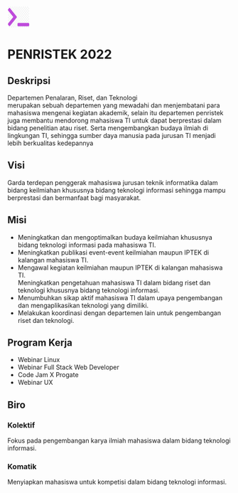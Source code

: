 <img src="canvas.png" width="50" height="50">

# PENRISTEK 2022

## Deskripsi
Departemen Penalaran, Riset, dan Teknologi  
merupakan sebuah departemen yang mewadahi 
dan menjembatani para mahasiswa mengenai 
kegiatan akademik, selain itu departemen 
penristek juga membantu mendorong mahasiswa 
TI untuk dapat berprestasi dalam bidang 
penelitian atau riset. Serta mengembangkan 
budaya ilmiah di lingkungan TI, sehingga sumber daya 
manusia pada jurusan TI menjadi lebih berkualitas kedepannya

## Visi
Garda terdepan penggerak mahasiswa jurusan teknik informatika 
dalam bidang keilmiahan khususnya bidang teknologi informasi 
sehingga mampu berprestasi dan bermanfaat bagi masyarakat.

## Misi
<ul>
<li>
Meningkatkan dan mengoptimalkan budaya 
keilmiahan khususnya bidang teknologi informasi 
pada mahasiswa TI.
</li>

<li>
Meningkatkan publikasi event-event keilmiahan 
maupun IPTEK di kalangan mahasiswa TI.
</li>

<li>
Mengawal kegiatan keilmiahan maupun IPTEK di kalangan mahasiswa TI.
</li>
Meningkatkan pengetahuan mahasiswa TI 
dalam bidang riset dan teknologi khususnya bidang teknologi informasi.
<li>
Menumbuhkan sikap aktif mahasiswa TI 
dalam upaya pengembangan dan mengaplikasikan teknologi yang dimiliki.
</li>
<li>
Melakukan koordinasi dengan departemen lain 
untuk pengembangan riset dan teknologi.
</li>
</ul>

## Program Kerja
<ul>
<li>
Webinar Linux
</li>
<li>
Webinar Full Stack Web Developer
</li>
<li>
Code Jam X Progate
</li>
<li>
Webinar UX 
</li>
</ul>

## Biro

### Kolektif
Fokus pada pengembangan karya ilmiah mahasiswa dalam bidang teknologi 
informasi.

### Komatik
Menyiapkan mahasiswa untuk kompetisi dalam bidang teknologi informasi.
